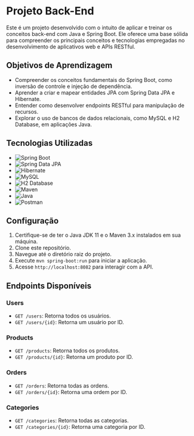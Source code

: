 # Projeto Back-End

Este é um projeto desenvolvido com o intuito de aplicar e treinar os conceitos back-end com Java e Spring Boot. 
Ele oferece uma base sólida para compreender os principais conceitos e tecnologias empregadas no desenvolvimento de aplicativos web e APIs RESTful.

## Objetivos de Aprendizagem

- Compreender os conceitos fundamentais do Spring Boot, como inversão de controle e injeção de dependência.
- Aprender a criar e mapear entidades JPA com Spring Data JPA e Hibernate.
- Entender como desenvolver endpoints RESTful para manipulação de recursos.
- Explorar o uso de bancos de dados relacionais, como MySQL e H2 Database, em aplicações Java.

## Tecnologias Utilizadas

- ![Spring Boot](https://img.shields.io/badge/Spring_Boot-green)
- ![Spring Data JPA](https://img.shields.io/badge/Spring_Data_JPA-green)
- ![Hibernate](https://img.shields.io/badge/Hibernate-green)
- ![MySQL](https://img.shields.io/badge/MySQL-blue)
- ![H2 Database](https://img.shields.io/badge/H2_Database-blue)
- ![Maven](https://img.shields.io/badge/Maven-red)
- ![Java](https://img.shields.io/badge/Java-orange)
- ![Postman](https://img.shields.io/badge/Postman-orange)

## Configuração

1. Certifique-se de ter o Java JDK 11 e o Maven 3.x instalados em sua máquina.
2. Clone este repositório.
3. Navegue até o diretório raiz do projeto.
4. Execute `mvn spring-boot:run` para iniciar a aplicação.
5. Acesse `http://localhost:8082` para interagir com a API.

## Endpoints Disponíveis

### Users

- `GET /users`: Retorna todos os usuários.
- `GET /users/{id}`: Retorna um usuário por ID.

### Products

- `GET /products`: Retorna todos os produtos.
- `GET /products/{id}`: Retorna um produto por ID.

### Orders

- `GET /orders`: Retorna todas as ordens.
- `GET /orders/{id}`: Retorna uma ordem por ID.

### Categories

- `GET /categories`: Retorna todas as categorias.
- `GET /categories/{id}`: Retorna uma categoria por ID.

